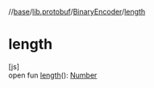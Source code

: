 //[base](../../../index.md)/[lib.protobuf](../index.md)/[BinaryEncoder](index.md)/[length](length.md)

# length

[js]\
open fun [length](length.md)(): [Number](https://kotlinlang.org/api/latest/jvm/stdlib/kotlin/-number/index.html)
